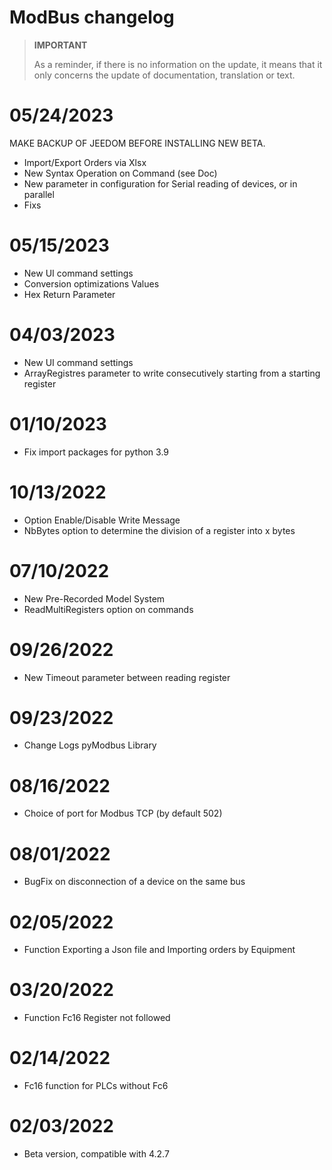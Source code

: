 # ModBus changelog

>**IMPORTANT**
>
>As a reminder, if there is no information on the update, it means that it only concerns the update of documentation, translation or text.

# 05/24/2023

MAKE BACKUP OF JEEDOM BEFORE INSTALLING NEW BETA.
- Import/Export Orders via Xlsx
- New Syntax Operation on Command (see Doc)
- New parameter in configuration for Serial reading of devices, or in parallel
- Fixs

# 05/15/2023

- New UI command settings
- Conversion optimizations Values
- Hex Return Parameter

# 04/03/2023

- New UI command settings
- ArrayRegistres parameter to write consecutively starting from a starting register

# 01/10/2023
- Fix import packages for python 3.9

# 10/13/2022
- Option Enable/Disable Write Message
- NbBytes option to determine the division of a register into x bytes

# 07/10/2022
- New Pre-Recorded Model System
- ReadMultiRegisters option on commands

# 09/26/2022
- New Timeout parameter between reading register

# 09/23/2022
- Change Logs pyModbus Library

# 08/16/2022
- Choice of port for Modbus TCP (by default 502)

# 08/01/2022
- BugFix on disconnection of a device on the same bus

# 02/05/2022
- Function Exporting a Json file and Importing orders by Equipment

# 03/20/2022
- Function Fc16 Register not followed

# 02/14/2022
- Fc16 function for PLCs without Fc6

# 02/03/2022
- Beta version, compatible with 4.2.7

